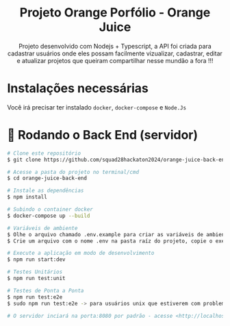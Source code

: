 <h1 align="center">Projeto Orange Porfólio - Orange Juice</h1>

<p align="center">
    Projeto desenvolvido com Nodejs + Typescript, a API foi criada para cadastrar usuários onde eles possam facilmente vizualizar, cadastrar, editar e atualizar projetos que queiram compartilhar nesse mundão a fora !!!
</p>

# Instalações necessárias
Você irá precisar ter instalado `docker`, `docker-compose` e `Node.Js`

# 🎲 Rodando o Back End (servidor)

```bash
# Clone este repositório
$ git clone https://github.com/squad28hackaton2024/orange-juice-back-end.git

# Acesse a pasta do projeto no terminal/cmd
$ cd orange-juice-back-end

# Instale as dependências
$ npm install

# Subindo o container docker
$ docker-compose up --build

# Variáveis de ambiente
$ Olhe o arquivo chamado .env.example para criar as variáveis de ambiente utilizadas no projeto
$ Crie um arquivo com o nome .env na pasta raíz do projeto, copie o exemplo dado no passo acima e altere para a porta de preferência e a variável JWT_SECRET

# Execute a aplicação em modo de desenvolvimento
$ npm run start:dev

# Testes Unitários
$ npm run test:unit

# Testes de Ponta a Ponta
$ npm run test:e2e 
$ sudo npm run test:e2e -> para usuários unix que estiverem com problema ao rodar o comando acima

# O servidor inciará na porta:8080 por padrão - acesse <http://localhost:8080> 